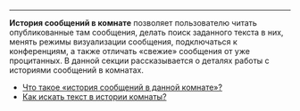 ***

**История сообщений в комнате** позволяет пользователю читать опубликованные там сообщения, делать поиск заданного текста в них, менять режимы визуализации сообщения, подключаться к конференциям, а также отличать «свежие» сообщения от уже процитанных. В данной секции рассказывается о деталях работы с историями сообщений в комнатах.

 - [Что такое «история сообщений в данной комнате»?](/articles/ru/faq/list#history)
 - [Как искать текст в истории комнаты?](/articles/ru/faq/list#how-to-search-open-room)
